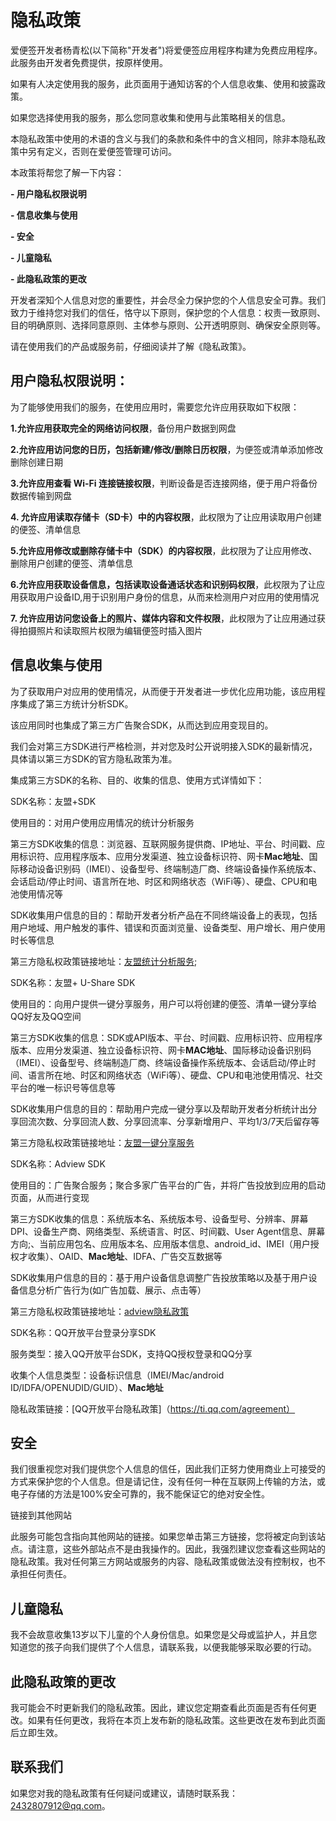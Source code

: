 # 隐私政策

爱便签开发者杨青松(以下简称"开发者")将爱便签应用程序构建为免费应用程序。此服务由开发者免费提供，按原样使用。

如果有人决定使用我的服务，此页面用于通知访客的个人信息收集、使用和披露政策。

如果您选择使用我的服务，那么您同意收集和使用与此策略相关的信息。

本隐私政策中使用的术语的含义与我们的条款和条件中的含义相同，除非本隐私政策中另有定义，否则在爱便签管理可访问。


本政策将帮您了解一下内容：

**- 用户隐私权限说明**

**- 信息收集与使用**

**- 安全**

**- 儿童隐私**

**- 此隐私政策的更改**


开发者深知个人信息对您的重要性，并会尽全力保护您的个人信息安全可靠。我们致力于维持您对我们的信任，恪守以下原则，保护您的个人信息：权责一致原则、目的明确原则、选择同意原则、主体参与原则、公开透明原则、确保安全原则等。

请在使用我们的产品或服务前，仔细阅读并了解《隐私政策》。



## 用户隐私权限说明：


为了能够使用我们的服务，在使用应用时，需要您允许应用获取如下权限：

**1.允许应用获取完全的网络访问权限**，备份用户数据到网盘

**2.允许应用访问您的日历，包括新建/修改/删除日历权限**，为便签或清单添加修改删除创建日期

**3.允许应用查看 Wi-Fi 连接链接权限**，判断设备是否连接网络，便于用户将备份数据传输到网盘

**4. 允许应用读取存储卡（SD卡）中的内容权限**，此权限为了让应用读取用户创建的便签、清单信息

**5.允许应用修改或删除存储卡中（SDK）的内容权限**，此权限为了让应用修改、删除用户创建的便签、清单信息

**6.允许应用获取设备信息，包括读取设备通话状态和识别码权限**，此权限为了让应用获取用户设备ID,用于识别用户身份的信息，从而来检测用户对应用的使用情况

**7. 允许应用访问您设备上的照片、媒体内容和文件权限**，此权限为了让应用通过获得拍摄照片和读取照片权限为编辑便签时插入图片



## 信息收集与使用


为了获取用户对应用的使用情况，从而便于开发者进一步优化应用功能，该应用程序集成了第三方统计分析SDK。

该应用同时也集成了第三方广告聚合SDK，从而达到应用变现目的。

我们会对第三方SDK进行严格检测，并对您及时公开说明接入SDK的最新情况，具体请以第三方SDK的官方隐私政策为准。

集成第三方SDK的名称、目的、收集的信息、使用方式详情如下：


SDK名称：友盟+SDK

使用目的：对用户使用应用情况的统计分析服务

第三方SDK收集的信息：浏览器、互联网服务提供商、IP地址、平台、时间戳、应用标识符、应用程序版本、应用分发渠道、独立设备标识符、网卡**Mac地址**、国际移动设备识别码（IMEI）、设备型号、终端制造厂商、终端设备操作系统版本、会话启动/停止时间、语言所在地、时区和网络状态（WiFi等）、硬盘、CPU和电池使用情况等

SDK收集用户信息的目的：帮助开发者分析产品在不同终端设备上的表现，包括用户地域、用户触发的事件、错误和页面浏览量、设备类型、用户增长、用户使用时长等信息

第三方隐私权政策链接地址：[友盟统计分析服务](https://www.umeng.com/policy); 


SDK名称：友盟+ U-Share SDK

使用目的：向用户提供一键分享服务，用户可以将创建的便签、清单一键分享给QQ好友及QQ空间

第三方SDK收集的信息：SDK或API版本、平台、时间戳、应用标识符、应用程序版本、应用分发渠道、独立设备标识符、网卡**MAC地址**、国际移动设备识别码（IMEI）、设备型号、终端制造厂商、终端设备操作系统版本、会话启动/停止时间、语言所在地、时区和网络状态（WiFi等）、硬盘、CPU和电池使用情况、社交平台的唯一标识号等信息等

SDK收集用户信息的目的：帮助用户完成一键分享以及帮助开发者分析统计出分享回流次数、分享回流人数、分享回流率、分享新增用户、平均1/3/7天后留存等

第三方隐私权政策链接地址：[友盟一键分享服务](https://www.umeng.com/policy) 


SDK名称：Adview SDK

使用目的：广告聚合服务；聚合多家广告平台的广告，并将广告投放到应用的启动页面，从而进行变现

第三方SDK收集的信息：系统版本名、系统版本号、设备型号、分辨率、屏幕DPI、设备生产商、网络类型、系统语言、时区、时间戳、User Agent信息、屏幕方向;、当前应用包名、应用版本名、应用版本信息、android_id、IMEI（用户授权才收集）、OAID、**Mac地址**、IDFA、广告交互数据等

SDK收集用户信息的目的：基于用户设备信息调整广告投放策略以及基于用户设备信息分析广告行为(如广告加载、展示、点击等）

第三方隐私权政策链接地址：[adview隐私政策](http://adview.cn/about/company)


SDK名称：QQ开放平台登录分享SDK

服务类型：接入QQ开放平台SDK，支持QQ授权登录和QQ分享

收集个人信息类型：设备标识信息（IMEI/Mac/android ID/IDFA/OPENUDID/GUID）、**Mac地址**

隐私政策链接：[QQ开放平台隐私政策]（https://ti.qq.com/agreement）



## 安全

我们很重视您对我们提供您个人信息的信任，因此我们正努力使用商业上可接受的方式来保护您的个人信息。但是请记住，没有任何一种在互联网上传输的方法，或电子存储的方法是100%安全可靠的，我不能保证它的绝对安全性。


链接到其他网站

此服务可能包含指向其他网站的链接。如果您单击第三方链接，您将被定向到该站点。请注意，这些外部站点不是由我操作的。因此，我强烈建议您查看这些网站的隐私政策。我对任何第三方网站或服务的内容、隐私政策或做法没有控制权，也不承担任何责任。



## 儿童隐私

我不会故意收集13岁以下儿童的个人身份信息。如果您是父母或监护人，并且您知道您的孩子向我们提供了个人信息，请联系我，以便我能够采取必要的行动。



## 此隐私政策的更改

我可能会不时更新我们的隐私政策。因此，建议您定期查看此页面是否有任何更改。如果有任何更改，我将在本页上发布新的隐私政策。这些更改在发布到此页面后立即生效。



## 联系我们

如果您对我的隐私政策有任何疑问或建议，请随时联系我：2432807912@qq.com。
